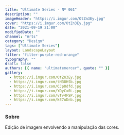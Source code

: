 ```yaml
---
title: "Ultimate Series - Nº 061"
description: ""
imageHeader: "https://i.imgur.com/OtZn3Ey.jpg"
cover: "https://i.imgur.com/OtZn3Ey.jpg"
date: "2021-09-19 21:00"
modifiedDate: ""
channel: "Arts"
category: "Design"
tags: ["Ultimate Series"]
layout: LandscapeLayout
filter: "filter-purple-red-orange"
typography: ""
draft: false
authors: [{ name: "ultimatemercer", quote: "" }]
gallery:
  - https://i.imgur.com/OtZn3Ey.jpg
  - https://i.imgur.com/tN38HSb.jpg
  - https://i.imgur.com/CJpOdfd.jpg
  - https://i.imgur.com/YDyCx0L.jpg
  - https://i.imgur.com/vTv4FSP.jpg
  - https://i.imgur.com/kE7uDnb.jpg
---
```


### Sobre

Edição de imagem envolvendo a manipulação das cores.
